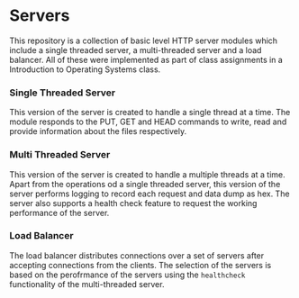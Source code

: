 # Servers

This repository is a collection of basic level HTTP server modules which include a single threaded server, a multi-threaded server and a load balancer. All of these were implemented as part of class assignments in a Introduction to Operating Systems class.

### Single Threaded Server
This version of the server is created to handle a single thread at a time. The module responds to the PUT, GET and HEAD commands to write, read and provide information about the files respectively.

### Multi Threaded Server
This version of the server is created to handle a multiple threads at a time. Apart from the operations od a single threaded server, this version of the server performs logging to record each request and data dump as hex. The server also supports a health check feature to request the working performance of the server.

### Load Balancer
The load balancer distributes connections over a set of servers after accepting connections from the clients. The selection of the servers is based on the perofrmance of the servers using the `healthcheck` functionality of the multi-threaded server. 

